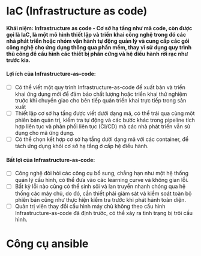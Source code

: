 # IaC (Infrastructure as code)

#### Khái niệm: Infrastructure as code - Cơ sở hạ tầng như mã code, còn được gọi là IaC, là một mô hình thiết lập và triển khai công nghệ trong đó các nhà phát triển hoặc nhóm vận hành tự động quản lý và cung cấp các gói công nghệ cho ứng dụng thông qua phần mềm, thay vì sử dụng quy trình thủ công để cấu hình các thiết bị phần cứng và hệ điều hành rời rạc như trước kia.

#### Lợi ích của Infrastructure-as-code: 

- [ ] Có thể viết một quy trình Infrastructure-as-code để xuất bản và triển khai ứng dụng mới để đảm bảo chất lượng hoặc triển khai thử nghiệm trước khi chuyển giao cho bên tiếp quản triển khai trực tiếp trong sản xuất
- [ ]  Thiết lập cơ sở hạ tầng được viết dưới dạng mã, có thể trải qua cùng một phiên bản quản trị, kiểm tra tự động và các bước khác trong pipeline tích hợp liên tục và phân phối liên tục (CI/CD) mà các nhà phát triển vẫn sử dụng cho mã ứng dụng.
- [ ] Có thể chọn kết hợp cơ sở hạ tầng dưới dạng mã với các container, để tách ứng dụng khỏi cơ sở hạ tầng ở cấp hệ điều hành.

#### Bất lợi của Infrastructure-as-code:

- [ ] Công nghệ đòi hỏi các công cụ bổ sung, chẳng hạn như một hệ thống quản lý cấu hình, có thể đưa vào các learning curve và không gian lỗi.
- [ ] Bất kỳ lỗi nào cũng có thể sinh sôi và lan truyền nhanh chóng qua hệ thống các máy chủ, do đó, cần thiết phải giám sát và kiểm soát toàn bộ phiên bản cũng như thực hiện kiểm tra trước khi phát hành toàn diện.
- [ ] Quản trị viên thay đổi cấu hình máy chủ không theo cấu hình Infrastructure-as-code đã định trước, có thể xảy ra tình trạng bị trôi cấu hình.

# Công cụ ansible

